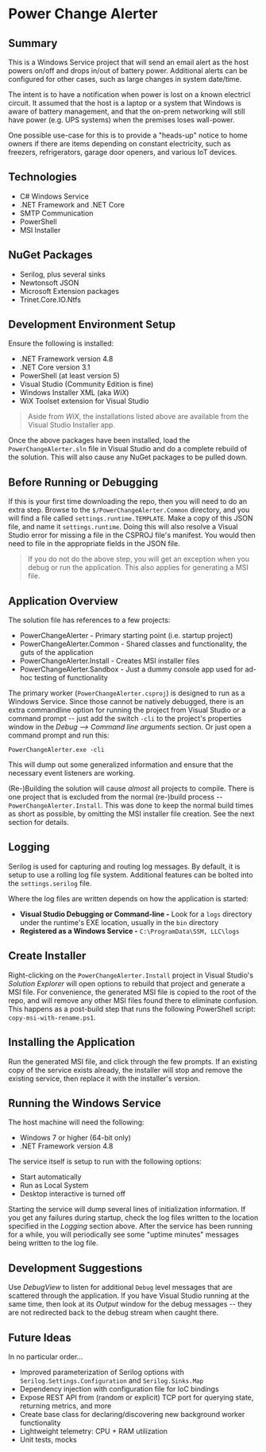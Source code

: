 # Power Change Alerter

## Summary

This is a Windows Service project that will send an email alert as the host powers on/off and drops in/out of battery power.  Additional alerts can be configured for other cases, such as large changes in system date/time.

The intent is to have a notification when power is lost on a known electricl circuit.  It assumed that the host is a laptop or a system that Windows is aware of battery management, and that the on-prem networking will still have power (e.g. UPS systems) when the premises loses wall-power.

One possible use-case for this is to provide a "heads-up" notice to home owners if there are items depending on constant electricity, such as freezers, refrigerators, garage door openers, and various IoT devices.

## Technologies

* C# Windows Service
* .NET Framework and .NET Core
* SMTP Communication
* PowerShell
* MSI Installer

## NuGet Packages

* Serilog, plus several sinks
* Newtonsoft JSON
* Microsoft Extension packages
* Trinet.Core.IO.Ntfs

## Development Environment Setup

Ensure the following is installed:

* .NET Framework version 4.8
* .NET Core version 3.1
* PowerShell (at least version 5)
* Visual Studio (Community Edition is fine)
* Windows Installer XML (aka _WiX_)
* WiX Toolset extension for Visual Studio

> Aside from _WiX_, the installations listed above are available from the Visual Studio Installer app.

Once the above packages have been installed, load the `PowerChangeAlerter.sln` file in Visual Studio and do a complete rebuild of the solution.  This will also cause any NuGet packages to be pulled down.

## Before Running or Debugging

If this is your first time downloading the repo, then you will need to do an extra step.  Browse to the `$/PowerChangeAlerter.Common` directory, and you will find a file called `settings.runtime.TEMPLATE`.  Make a copy of this JSON file, and name it `settings.runtime`.  Doing this will also resolve a Visual Studio error for missing a file in the CSPROJ file's manifest.  You would then need to file in the appropriate fields in the JSON file.

> If you do not do the above step, you will get an exception when you debug or run the application.  This also applies for generating a MSI file.

## Application Overview

The solution file has references to a few projects:

* PowerChangeAlerter - Primary starting point (i.e. startup project)
* PowerChangeAlerter.Common - Shared classes and functionality, the guts of the application
* PowerChangeAlerter.Install - Creates MSI installer files
* PowerChangeAlerter.Sandbox - Just a dummy console app used for ad-hoc testing of functionality

The primary worker (`PowerChangeAlerter.csproj`) is designed to run as a Windows Service.  Since those cannot be natively debugged, there is an extra commandline option for running the project from Visual Studio or a command prompt -- just add the switch `-cli` to the project's properties window in the _Debug --> Command line arguments_ section.  Or just open a command prompt and run this:

```
PowerChangeAlerter.exe -cli
```

This will dump out some generalized information and ensure that the necessary event listeners are working.

(Re-)Building the solution will cause _almost_ all projects to compile.  There is one project that is excluded from the normal (re-)build process -- `PowerChangeAlerter.Install`.  This was done to keep the normal build times as short as possible, by omitting the MSI installer file creation.  See the next section for details.

## Logging

Serilog is used for capturing and routing log messages.  By default, it is setup to use a rolling log file system.  Additional features can be bolted into the `settings.serilog` file.

Where the log files are written depends on how the application is started:

* **Visual Studio Debugging or Command-line -** Look for a `logs` directory under the runtime's EXE location, usually in the `bin` directory
* **Registered as a Windows Service -** `C:\ProgramData\SSM, LLC\logs`

## Create Installer

Right-clicking on the `PowerChangeAlerter.Install` project in Visual Studio's _Solution Explorer_ will open options to rebuild that project and generate a MSI file.  For convenience, the generated MSI file is copied to the root of the repo, and will remove any other MSI files found there to eliminate confusion.  This happens as a post-build step that runs the following PowerShell script: `copy-msi-with-rename.ps1`.

## Installing the Application

Run the generated MSI file, and click through the few prompts.  If an existing copy of the service exists already, the installer will stop and remove the existing service, then replace it with the installer's version.

## Running the Windows Service

The host machine will need the following:

* Windows 7 or higher (64-bit only)
* .NET Framework version 4.8

The service itself is setup to run with the following options:

* Start automatically
* Run as Local System
* Desktop interactive is turned off

Starting the service will dump several lines of initialization information.  If you get any failures during startup, check the log files written to the location specified in the _Logging_ section above.  After the service has been running for a while, you will periodically see some "uptime minutes" messages being written to the log file.

## Development Suggestions

Use _DebugView_ to listen for additional `Debug` level messages that are scattered through the application.  If you have Visual Studio running at the same time, then look at its _Output_ window for the debug messages -- they are not redirected back to the debug stream when caught there.

## Future Ideas

In no particular order...

* Improved parameterization of Serilog options with `Serilog.Settings.Configuration` and `Serilog.Sinks.Map`
* Dependency injection with configuration file for IoC bindings
* Expose REST API from (random or explicit) TCP port for querying state, returning metrics, and more
* Create base class for declaring/discovering new background worker functionality
* Lightweight telemetry: CPU + RAM utilization
* Unit tests, mocks